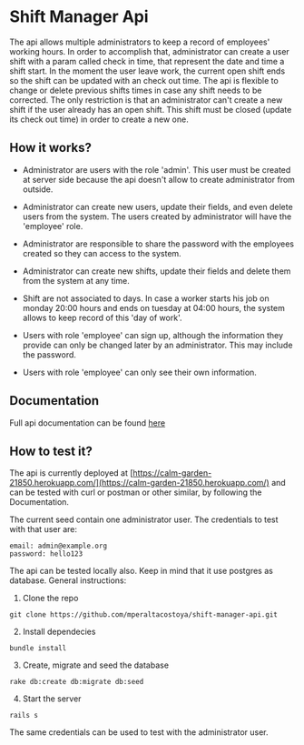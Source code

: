 # Shift Manager Api

The api allows multiple administrators to keep a record of employees' working hours. In order to accomplish that, administrator can create a user shift with a param called check in time, that represent the date and time a shift start. In the moment the user leave work, the current open shift ends so the shift can be updated with an check out time. The api is flexible to change or delete previous shifts times in case any shift needs to be corrected. The only restriction is that an administrator can't create a new shift if the user already has an open shift. This shift must be closed (update its check out time) in order to create a new one.

## How it works?

* Administrator are users with the role 'admin'. This user must be created at server side because the api doesn't allow to create administrator from outside.

* Administrator can create new users, update their fields, and even delete users from the system. The users created by administrator will have the 'employee' role.

* Administrator are responsible to share the password with the employees created so they can access to the system.

* Administrator can create new shifts, update their fields and delete them from the system at any time.

* Shift are not associated to days. In case a worker starts his job on monday 20:00 hours and ends on tuesday at 04:00 hours, the system allows to keep record of this 'day of work'.

* Users with role 'employee' can sign up, although the information they provide can only be changed later by an administrator. This may include the password.

* Users with role 'employee' can only see their own information.

## Documentation

Full api documentation can be found [here](https://documenter.getpostman.com/view/4921859/SW7UaVJQ)

## How to test it?

The api is currently deployed at [https://calm-garden-21850.herokuapp.com/](https://calm-garden-21850.herokuapp.com/) and can be tested with curl or postman or other similar, by following the Documentation.

The current seed contain one administrator user. The credentials to test with that user are:
```
email: admin@example.org
password: hello123
```

The api can be tested locally also. Keep in mind that it use postgres as database. General instructions:
1. Clone the repo

```
git clone https://github.com/mperaltacostoya/shift-manager-api.git
```
2. Install dependecies

```
bundle install
```
3. Create, migrate and seed the database

```
rake db:create db:migrate db:seed
```
4. Start the server

```
rails s
```

The same credentials can be used to test with the administrator user.
